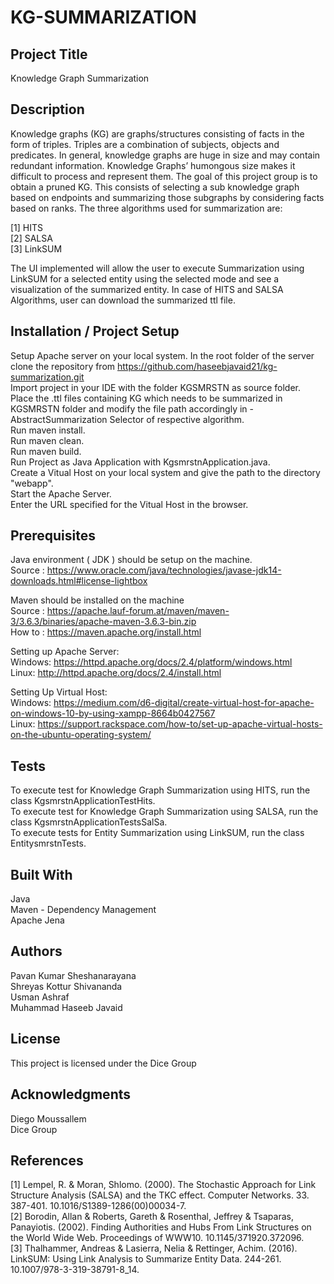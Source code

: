 # KG-SUMMARIZATION

## Project Title
Knowledge Graph Summarization

## Description
Knowledge graphs (KG) are graphs/structures consisting of facts in the form of triples. Triples are a combination of subjects, objects and predicates. In general, knowledge graphs are huge in size and may contain redundant information. Knowledge Graphs’ humongous size makes it difficult to process and represent them. The goal of this project group is to obtain a pruned KG. This consists of selecting a sub knowledge graph based on endpoints and summarizing those subgraphs by considering facts based on ranks. The three algorithms used for summarization are:  

[1] HITS  
[2] SALSA  
[3] LinkSUM  

The UI implemented will allow the user to execute Summarization using LinkSUM for a selected entity using the selected mode and see a visualization of the summarized entity. In case of HITS and SALSA Algorithms, user can download the summarized ttl file.


## Installation / Project Setup
Setup Apache server on your local system.
In the root folder of the server clone the repository from https://github.com/haseebjavaid21/kg-summarization.git  
Import project in your IDE with the folder KGSMRSTN as source folder.  
Place the .ttl files containing KG which needs to be summarized in KGSMRSTN folder and modify the file path accordingly in - AbstractSummarization Selector of respective algorithm.  
Run maven install.  
Run maven clean.  
Run maven build.  
Run Project as Java Application with KgsmrstnApplication.java.  
Create a Vitual Host on your local system and give the path to the directory "webapp".  
Start the Apache Server.  
Enter the URL specified for the Vitual Host in the browser.  

## Prerequisites
Java environment ( JDK ) should be setup on the machine.  
Source : https://www.oracle.com/java/technologies/javase-jdk14-downloads.html#license-lightbox  

Maven should be installed on the machine  
Source : https://apache.lauf-forum.at/maven/maven-3/3.6.3/binaries/apache-maven-3.6.3-bin.zip  
How to : https://maven.apache.org/install.html  

Setting up Apache Server:  
Windows: https://httpd.apache.org/docs/2.4/platform/windows.html  
Linux: http://httpd.apache.org/docs/2.4/install.html  

Setting Up Virtual Host:  
Windows: https://medium.com/d6-digital/create-virtual-host-for-apache-on-windows-10-by-using-xampp-8664b0427567  
Linux: https://support.rackspace.com/how-to/set-up-apache-virtual-hosts-on-the-ubuntu-operating-system/  

## Tests
To execute test for Knowledge Graph Summarization using HITS, run the class KgsmrstnApplicationTestHits.  
To execute test for Knowledge Graph Summarization using SALSA, run the class KgsmrstnApplicationTestsSalSa.  
To execute tests for Entity Summarization using LinkSUM, run the class EntitysmrstnTests.  

## Built With
Java  
Maven - Dependency Management  
Apache Jena  

## Authors
Pavan Kumar Sheshanarayana\
Shreyas Kottur Shivananda  
Usman Ashraf  
Muhammad Haseeb Javaid  


## License
This project is licensed under the Dice Group  

## Acknowledgments
Diego Moussallem  
Dice Group  

## References
[1] Lempel, R. & Moran, Shlomo. (2000). The Stochastic Approach for Link Structure Analysis (SALSA) and the TKC effect. Computer Networks. 33. 387-401. 10.1016/S1389-1286(00)00034-7.   
[2] Borodin, Allan & Roberts, Gareth & Rosenthal, Jeffrey & Tsaparas, Panayiotis. (2002). Finding Authorities and Hubs From Link Structures on the World Wide Web. Proceedings of WWW10. 10.1145/371920.372096.  
[3] Thalhammer, Andreas & Lasierra, Nelia & Rettinger, Achim. (2016). LinkSUM: Using Link Analysis to Summarize Entity Data. 244-261. 10.1007/978-3-319-38791-8_14.  
